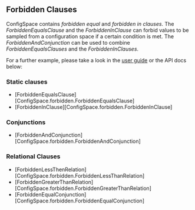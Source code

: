 ## Forbidden Clauses

ConfigSpace contains *forbidden equal* and *forbidden in clauses*.
The *ForbiddenEqualsClause* and the *ForbiddenInClause* can forbid values to be
sampled from a configuration space if a certain condition is met. The
*ForbiddenAndConjunction* can be used to combine *ForbiddenEqualsClauses* and
the *ForbiddenInClauses*.

For a further example, please take a look in the [user guide](../guide.md)
or the API docs below:

### Static clauses
* [ForbiddenEqualsClause][ConfigSpace.forbidden.ForbiddenEqualsClause]
* [ForbiddenInClause][ConfigSpace.forbidden.ForbiddenInClause]

### Conjunctions
* [ForbiddenAndConjunction][ConfigSpace.forbidden.ForbiddenAndConjunction]

### Relational Clauses
* [ForbiddenLessThenRelation][ConfigSpace.forbidden.ForbiddenLessThanRelation]
* [ForbiddenGreaterThanRelation][ConfigSpace.forbidden.ForbiddenGreaterThanRelation]
* [ForbiddenEqualConjunction][ConfigSpace.forbidden.ForbiddenEqualConjunction]

